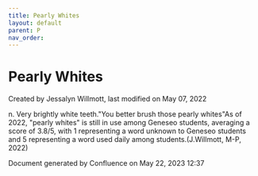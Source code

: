 ```yaml
---
title: Pearly Whites
layout: default
parent: P
nav_order:
---
```


# Pearly Whites

Created by  Jessalyn Willmott, last modified on May 07, 2022

n. Very brightly white teeth.&quot;You better brush those pearly whites&quot;As of 2022, &quot;pearly whites&quot; is still in use among Geneseo students, averaging a score of 3.8/5, with 1 representing a word unknown to Geneseo students and 5 representing a word used daily among students.(J.Willmott, M-P, 2022) 

Document generated by Confluence on May 22, 2023 12:37


